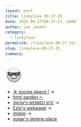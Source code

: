 ```yaml
---
layout: post
title: 𝚕𝚒𝚗𝚔𝚢𝚕𝚘𝚟𝚎 𝟶𝟿-𝟸𝟽-𝟸𝟻
date: 2025-09-27T06:37:21 -0400
author: joe jenett
category:
  - linkylove
permalink: /linkylove-09-27-25/
slug: linkylove-09-27-25
summary:
---
```

<img class="elguytwo" src="/images/elguy.png" alt="" width="54">
<ul class="linkylove">
	<li><a title="socsie" href="https://socsie.space/">☆ socsie space !</a> <span title="led to link shown below">&#8594;</span></li>
	<li><a href="https://html-garden.neocities.org/">html garden ✁ </a></li>
	<li><a title="snow" href="https://sn0w.re/"><small>SNOW’S WEBBED SITE</small></a> <span title="led to link shown below">&#8594;</span></li>
	<li><a title="Ezio's lame-ass website" href="https://reimu.info/">Ezio's webpage</a> <span title="led to link shown below">&#8594;</span></li>
	<li><a title="Maddie" href="https://rodents.rodeo/">mjdxp</a> <span title="led to link shown below">&#8594;</span></li>
	<li><a title="sugar" href="https://sugar.pages.gay/">sugar's serene place</a></li>
</ul>

<a href="https://brid.gy/publish/mastodon"></a>